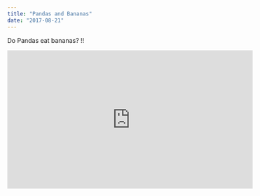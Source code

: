 ```yaml
---
title: "Pandas and Bananas"
date: "2017-08-21"
---
```

Do Pandas eat bananas?
!!

<iframe width="560" height="315" src="https://www.youtube.com/embed/4SZl1r2O_bY" frameborder="0" allowfullscreen></iframe>